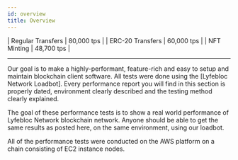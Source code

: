 ```yaml
---
id: overview 
title: Overview
---
```


| Regular Transfers | 80,000 tps |
| ERC-20 Transfers | 60,000 tps |
| NFT Minting | 48,700 tps |

--- 

Our goal is to make a highly-performant, feature-rich and easy to setup and maintain blockchain client software.
All tests were done using the [Lyfebloc Network Loadbot].
Every performance report you will find in this section is properly dated, environment clearly described and the testing method clearly explained.   

The goal of these performance tests is to show a real world performance of Lyfebloc Network blockchain network.
Anyone should be able to get the same results as posted here, on the same environment, using our loadbot.    

All of the performance tests were conducted on the AWS platform on a chain consisting of EC2 instance nodes.